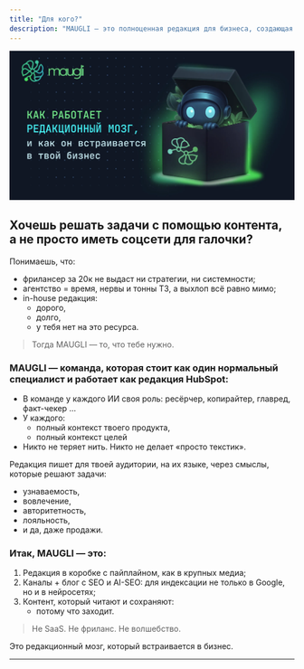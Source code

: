 ```yaml
---
title: "Для кого?"
description: "MAUGLI — это полноценная редакция для бизнеса, создающая стратегический контент с реальными результатами—работает как редакция HubSpot по цене одного специалиста, обеспечивая узнаваемость, вовлечение, авторитетность и продажи через контент, который действительно читают"
---
```

![описание](/public/assets/og_image_ru.webp)

## Хочешь решать задачи с помощью контента, а не просто иметь соцсети для галочки?

Понимаешь, что:

* фрилансер за 20к не выдаст ни стратегии, ни системности;
* агентство = время, нервы и тонны ТЗ, а выхлоп всё равно мимо;
* in-house редакция:
  - дорого,
  - долго,
  - у тебя нет на это ресурса.

> Тогда MAUGLI — то, что тебе нужно.

### MAUGLI — команда, которая стоит как один нормальный специалист и работает как редакция HubSpot:

* В команде у каждого ИИ своя роль: ресёрчер, копирайтер, главред, факт-чекер …
* У каждого:
  - полный контекст твоего продукта,
  - полный контекст целей
* Никто не теряет нить. Никто не делает «просто текстик».

Редакция пишет для твоей аудитории, на их языке, через смыслы, которые решают задачи:

* узнаваемость,
* вовлечение,
* авторитетность,
* лояльность,
* и да, даже продажи.

### Итак, MAUGLI — это:

1. Редакция в коробке с пайплайном, как в крупных медиа;
2. Каналы + блог с SEO и AI-SEO: для индексации не только в Google, но и в нейросетях;
3. Контент, который читают и сохраняют:
   - потому что заходит.

> Не SaaS. Не фриланс. Не волшебство.

Это редакционный мозг, который встраивается в бизнес.

---
